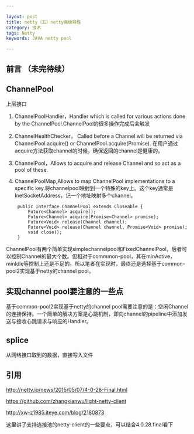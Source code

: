 ```yaml
---

layout: post
title: netty（五）netty高级特性
category: 技术
tags: Netty
keywords: JAVA netty pool

---
```


## 前言 （未完待续）



## ChannelPool

上层接口

1. ChannelPoolHandler，Handler which is called for various actions done by the  ChannelPool.ChannelPool的很多操作完成后会触发
2. ChannelHealthChecker， Called before a Channel will be returned via  ChannelPool.acquire() or ChannelPool.acquire(Promise). 在用户通过acquire方法获取channel的时候，确保返回的channel是健康的。
3. ChannelPool，Allows to acquire and release Channel and so act as a pool of these.
4. ChannelPoolMap,Allows to map  ChannelPool implementations to a specific key.将channelpool映射到一个特殊的key上。这个key通常是InetSocketAddress，记一个地址映射多个channel。

        public interface ChannelPool extends Closeable {
            Future<Channel> acquire();
            Future<Channel> acquire(Promise<Channel> promise);
            Future<Void> release(Channel channel);
            Future<Void> release(Channel channel, Promise<Void> promise);
            void close();
        }


ChannelPool有两个简单实现simplechannelpool和FixedChannelPool，后者可以控制Channel的最大个数。但相对于commmon-pool，其在minActive，minIdle等控制上还是不足的。所以笔者在实现时，最终还是选择基于common-pool2实现基于netty的channel pool。
    

## 实现channel pool要注意的一些点

基于common-pool2实现基于netty的channel pool需要注意的是：空闲Channel的连接保持。一个简单的解决方案是心跳机制，即向channel的pipeline中添加发送与接收心跳请求与响应的Handler。


## splice

从网络接口取到的数据，直接写入文件

## 引用

http://netty.io/news/2015/05/07/4-0-28-Final.html

https://github.com/zhangxianwu/light-netty-client
 
http://xw-z1985.iteye.com/blog/2180873

这里讲了支持连接池的netty-client的一些要点，可以结合4.0.28.final看下

